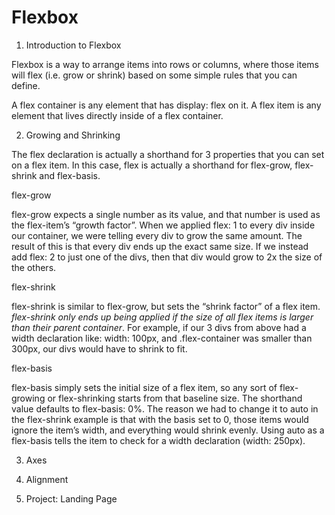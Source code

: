 # Flexbox

1. Introduction to Flexbox

Flexbox is a way to arrange items into rows or columns, where those items will flex (i.e. grow or shrink) based on some simple rules that you can define.

A flex container is any element that has display: flex on it. A flex item is any element that lives directly inside of a flex container.

2. Growing and Shrinking

The flex declaration is actually a shorthand for 3 properties that you can set on a flex item.
In this case, flex is actually a shorthand for flex-grow, flex-shrink and flex-basis.

flex-grow

flex-grow expects a single number as its value, and that number is used as the flex-item’s “growth factor”. When we applied flex: 1 to every div inside our container, we were telling every div to grow the same amount. The result of this is that every div ends up the exact same size. If we instead add flex: 2 to just one of the divs, then that div would grow to 2x the size of the others.

flex-shrink

flex-shrink is similar to flex-grow, but sets the “shrink factor” of a flex item. _flex-shrink only ends up being applied if the size of all flex items is larger than their parent container_. For example, if our 3 divs from above had a width declaration like: width: 100px, and .flex-container was smaller than 300px, our divs would have to shrink to fit.

flex-basis

flex-basis simply sets the initial size of a flex item, so any sort of flex-growing or flex-shrinking starts from that baseline size. The shorthand value defaults to flex-basis: 0%. The reason we had to change it to auto in the flex-shrink example is that with the basis set to 0, those items would ignore the item’s width, and everything would shrink evenly. Using auto as a flex-basis tells the item to check for a width declaration (width: 250px).

3. Axes

4. Alignment

5. Project: Landing Page
